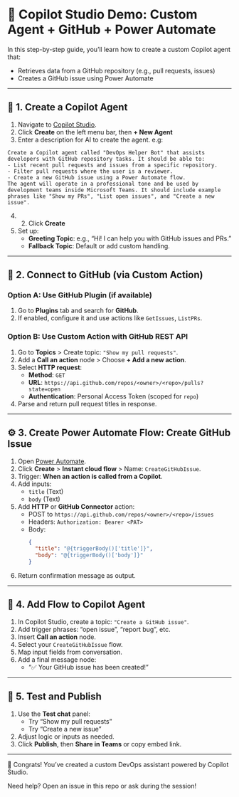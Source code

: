 # 🤖 Copilot Studio Demo: Custom Agent + GitHub + Power Automate

In this step-by-step guide, you’ll learn how to create a custom Copilot agent that:
- Retrieves data from a GitHub repository (e.g., pull requests, issues)
- Creates a GitHub issue using Power Automate

---

## 🧱 1. Create a Copilot Agent

1. Navigate to [Copilot Studio](https://copilotstudio.microsoft.com/).
2. Click **Create** on the left menu bar, then **+ New Agent**
3. Enter a description for AI to create the agent. e.g:
```
Create a Copilot agent called "DevOps Helper Bot" that assists developers with GitHub repository tasks. It should be able to:
- List recent pull requests and issues from a specific repository.
- Filter pull requests where the user is a reviewer.
- Create a new GitHub issue using a Power Automate flow.
The agent will operate in a professional tone and be used by development teams inside Microsoft Teams. It should include example phrases like "Show my PRs", "List open issues", and "Create a new issue".
```
4. 2. Click **Create**
5. Set up:
   - **Greeting Topic**: e.g., “Hi! I can help you with GitHub issues and PRs.”
   - **Fallback Topic**: Default or add custom handling.

---

## 🔗 2. Connect to GitHub (via Custom Action)

### Option A: Use GitHub Plugin (if available)
1. Go to **Plugins** tab and search for **GitHub**.
2. If enabled, configure it and use actions like `GetIssues`, `ListPRs`.

### Option B: Use Custom Action with GitHub REST API
1. Go to **Topics** > Create topic: `"Show my pull requests"`.
2. Add a **Call an action** node > Choose **+ Add a new action**.
3. Select **HTTP request**:
   - **Method**: `GET`
   - **URL**: `https://api.github.com/repos/<owner>/<repo>/pulls?state=open`
   - **Authentication**: Personal Access Token (scoped for `repo`)
4. Parse and return pull request titles in response.

---

## ⚙️ 3. Create Power Automate Flow: Create GitHub Issue

1. Open [Power Automate](https://make.powerautomate.com/).
2. Click **Create** > **Instant cloud flow** > Name: `CreateGitHubIssue`.
3. Trigger: **When an action is called from a Copilot**.
4. Add inputs:
   - `title` (Text)
   - `body` (Text)
5. Add **HTTP** or **GitHub Connector** action:
   - POST to `https://api.github.com/repos/<owner>/<repo>/issues`
   - Headers: `Authorization: Bearer <PAT>`
   - Body:
     ```json
     {
       "title": "@{triggerBody()['title']}",
       "body": "@{triggerBody()['body']}"
     }
     ```
6. Return confirmation message as output.

---

## 🧩 4. Add Flow to Copilot Agent

1. In Copilot Studio, create a topic: `"Create a GitHub issue"`.
2. Add trigger phrases: “open issue”, “report bug”, etc.
3. Insert **Call an action** node.
4. Select your `CreateGitHubIssue` flow.
5. Map input fields from conversation.
6. Add a final message node:
   - “✅ Your GitHub issue has been created!”

---

## 🧪 5. Test and Publish

1. Use the **Test chat** panel:
   - Try “Show my pull requests”
   - Try “Create a new issue”
2. Adjust logic or inputs as needed.
3. Click **Publish**, then **Share in Teams** or copy embed link.

---

🎉 Congrats! You’ve created a custom DevOps assistant powered by Copilot Studio.

Need help? Open an issue in this repo or ask during the session!
